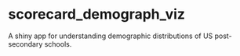 # scorecard_demograph_viz
A shiny app for understanding demographic distributions of US post-secondary schools.
